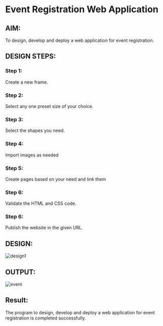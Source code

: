 # Event Registration Web Application

## AIM:
To design, develop and deploy a web application for event registration.

## DESIGN STEPS:

### Step 1:
Create a new frame.

### Step 2:
Select any one preset size of your choice.

### Step 3:
Select the shapes you need.

### Step 4:
Import images as needed

### Step 5:
Create pages based on your need and link them

### Step 6:

Validate the HTML and CSS code.

### Step 6:

Publish the website in the given URL.

## DESIGN:
![design1](https://user-images.githubusercontent.com/118753139/215120238-c3a232d3-c681-4fab-9842-98305208c745.png)

## OUTPUT:
![event](https://user-images.githubusercontent.com/118753139/215120319-1bf9817f-d8e0-4784-bdf4-cb29c9e73a6b.png)

## Result:
The program to design, develop and deploy a web application for event registration is completed successfully.
